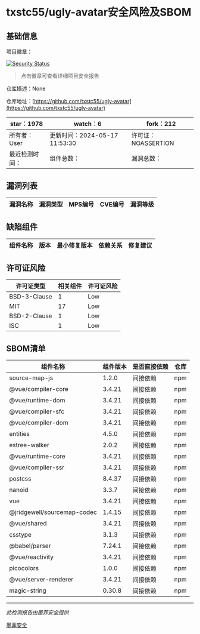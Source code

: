 # txstc55/ugly-avatar安全风险及SBOM

## 基础信息

项目徽章：

[![Security Status](https://www.murphysec.com/platform3/v31/badge/1791546704965341184.svg)](https://www.murphysec.com/console/report/1773429112652509184/1791546704965341184)

> 点击徽章可查看详细项目安全报告

仓库描述：None

仓库地址：[https://github.com/txstc55/ugly-avatar](https://github.com/txstc55/ugly-avatar)

| star：1978 | watch：6 | fork：212 |
| ----------- | -------------- | ------------ |
| 所有者：User | 更新时间：2024-05-17 11:53:30 | 许可证：NOASSERTION |
| 最近检测时间： | 组件总数： | 漏洞总数： |




## 漏洞列表

| 漏洞名称 | 漏洞类型 | MPS编号 | CVE编号 | 漏洞等级 |
| ------- | ------ | ------- | ------ | ----- |





## 缺陷组件

| 组件名称 | 版本 | 最小修复版本 | 依赖关系 | 修复建议 |
| -------- | ---- | ------------ | -------- | -------- |





## 许可证风险

| 许可证类型 | 相关组件 | 许可证风险 |
| ---------- | -------- | ---------- |
|BSD-3-Clause|1|Low|
|MIT|17|Low|
|BSD-2-Clause|1|Low|
|ISC|1|Low|




## SBOM清单

| 组件名称 | 组件版本 | 是否直接依赖 | 仓库 |
| -------- | -------- | ------------ | ---- |
|source-map-js|1.2.0|间接依赖|npm|
|@vue/compiler-core|3.4.21|间接依赖|npm|
|@vue/runtime-dom|3.4.21|间接依赖|npm|
|@vue/compiler-sfc|3.4.21|间接依赖|npm|
|@vue/compiler-dom|3.4.21|间接依赖|npm|
|entities|4.5.0|间接依赖|npm|
|estree-walker|2.0.2|间接依赖|npm|
|@vue/runtime-core|3.4.21|间接依赖|npm|
|@vue/compiler-ssr|3.4.21|间接依赖|npm|
|postcss|8.4.37|间接依赖|npm|
|nanoid|3.3.7|间接依赖|npm|
|vue|3.4.21|间接依赖|npm|
|@jridgewell/sourcemap-codec|1.4.15|间接依赖|npm|
|@vue/shared|3.4.21|间接依赖|npm|
|csstype|3.1.3|间接依赖|npm|
|@babel/parser|7.24.1|间接依赖|npm|
|@vue/reactivity|3.4.21|间接依赖|npm|
|picocolors|1.0.0|间接依赖|npm|
|@vue/server-renderer|3.4.21|间接依赖|npm|
|magic-string|0.30.8|间接依赖|npm|


------

*此检测报告由墨菲安全提供*

[墨菲安全](www.murphysec.com)
